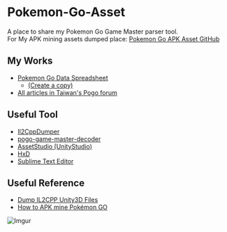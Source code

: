 ﻿# Pokemon-Go-Asset
A place to share my Pokemon Go Game Master parser tool.  
For My APK mining assets dumped place: [Pokemon Go APK Asset GitHub](https://github.com/HorseCheng/Pokemon-Go-APK-Asset.git)  
## My Works  
*  [Pokemon Go Data Spreadsheet](https://docs.google.com/spreadsheets/d/1BG352_bIzhn6QIAsJVpRGi7gH-VqarwHN9rySJV1fA8/edit?usp=sharing)  
    *  [(Create a copy)](https://docs.google.com/spreadsheets/d/1BG352_bIzhn6QIAsJVpRGi7gH-VqarwHN9rySJV1fA8/copy)  
*  [All articles in Taiwan's Pogo forum](https://forum.gamer.com.tw/search.php?bsn=29659&forumSearchQuery=HorseCheng#gsc.tab=0&gsc.q=HorseCheng&gsc.sort=date)  
## Useful Tool  
*  [Il2CppDumper](https://github.com/Perfare/Il2CppDumper/releases)  
*  [pogo-game-master-decoder](https://github.com/apavlinovic/pogo-game-master-decoder)  
*  [AssetStudio (UnityStudio)](https://github.com/Perfare/AssetStudio/releases/tag/v0.12.0)  
*  [HxD](https://mh-nexus.de/en/hxd/)
*  [Sublime Text Editor](https://www.sublimetext.com/)  
  
## Useful Reference  
*  [Dump IL2CPP Unity3D Files](https://youtu.be/BN5UCGP_5os)  
*  [How to APK mine Pokémon GO](https://pokemongohub.net/how-to-apk-mine-pokemon-go/)  

![Imgur](https://i.imgur.com/25Pjjfr.jpg)
